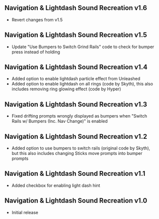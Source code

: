 ## Navigation & Lightdash Sound Recreation v1.6

- Revert changes from v1.5


## Navigation & Lightdash Sound Recreation v1.5

- Update "Use Bumpers to Switch Grind Rails" code to check for bumper press instead of holding


## Navigation & Lightdash Sound Recreation v1.4

- Added option to enable lightdash particle effect from Unleashed
- Added option to enable lightdash on all rings (code by Skyth), this also includes removing ring glowing effect (code by Hyper)


## Navigation & Lightdash Sound Recreation v1.3

- Fixed drifting prompts wrongly displayed as bumpers when "Switch Rails w/ Bumpers (Inc. Nav Change)" is enabled


## Navigation & Lightdash Sound Recreation v1.2

- Added option to use bumpers to switch rails (original code by Skyth), but this also includes changing Sticks move prompts into bumper prompts


## Navigation & Lightdash Sound Recreation v1.1

- Added checkbox for enabling light dash hint


## Navigation & Lightdash Sound Recreation v1.0

- Initial release
